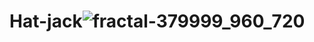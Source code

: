 # Hat-jack![fractal-379999_960_720](https://github.com/user-attachments/assets/2ca8b182-c4f1-49f1-86dc-e65474654b93)
